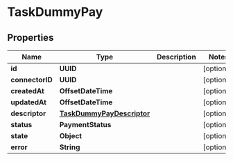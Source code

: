 

# TaskDummyPay


## Properties

| Name | Type | Description | Notes |
|------------ | ------------- | ------------- | -------------|
|**id** | **UUID** |  |  [optional] |
|**connectorID** | **UUID** |  |  [optional] |
|**createdAt** | **OffsetDateTime** |  |  [optional] |
|**updatedAt** | **OffsetDateTime** |  |  [optional] |
|**descriptor** | [**TaskDummyPayDescriptor**](TaskDummyPayDescriptor.md) |  |  [optional] |
|**status** | **PaymentStatus** |  |  [optional] |
|**state** | **Object** |  |  [optional] |
|**error** | **String** |  |  [optional] |



